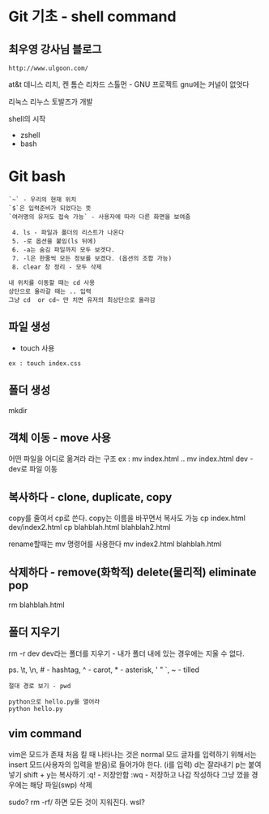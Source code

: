 # Git 기초 - shell command
## 최우영 강사님 블로그
`
http://www.ulgoon.com/
`

at&t
데니스 리치, 켄 톰슨
리차드 스톨먼 - GNU 프로젝트
gnu에는 커널이 없엇다

리눅스
리누스 토발즈가 개발

shell의 시작
 - zshell
 - bash

# Git bash
```
`~` - 우리의 현재 위치
`$`은 입력준비가 되었다는 뜻
`여러명의 유저도 접속 가능` - 사용자에 따라 다른 화면을 보여줌

 4. ls - 파일과 폴더의 리스트가 나온다
 5. -로 옵션을 붙임(ls 뒤에)
 6. -a는 숨김 파일까지 모두 보겟다.
 7. -l은 한줄씩 모든 정보를 보겠다. (옵션의 조합 가능)
 8. clear 창 정리 - 모두 삭제
 
내 위치를 이동할 때는 cd 사용
상단으로 올라갈 때는 .. 입력
그냥 cd  or cd~ 만 치면 유저의 최상단으로 올라감
```
## 파일 생성
- touch 사용
```
ex : touch index.css
```
## 폴더 생성
mkdir

## 객체 이동 - move 사용
어떤 파일을 어디로 옮겨라 라는 구조
ex : mv index.html ..
mv index.html dev - dev로 파일 이동

## 복사하다 - clone, duplicate, copy
copy를 줄여서 cp로 쓴다.
copy는 이름을 바꾸면서 복사도 가능
cp index.html dev/index2.html
cp blahblah.html blahblah2.html

rename할때는 mv 명령어를 사용한다
mv index2.html blahblah.html

## 삭제하다 - remove(화학적) delete(물리적) eliminate pop
rm blahblah.html

## 폴더 지우기
rm -r dev
dev라는 폴더를 지우기 - 내가 폴더 내에 있는 경우에는 지울 수 없다.

ps. \t, \n, # - hashtag, ^ - carot, * - asterisk, ' " `, ~ - tilled

```
절대 경로 보기 - pwd

python으로 hello.py를 열어라
python hello.py
```

## vim command
vim은 모드가 존재
처음 킬 때 나타나는 것은 normal 모드
글자를 입력하기 위해서는 insert 모드(사용자의 입력을 받음)로 들어가야 한다. (i를 입력)
d는 잘라내기 p는 붙여넣기 shift + y는 복사하기
:q! - 저장안함
:wq - 저장하고 나감
작성하다 그냥 껐을 경우에는 해당 파일(swp) 삭제

sudo?
rm -rf/ 하면 모든 것이 지워진다.
wsl?

